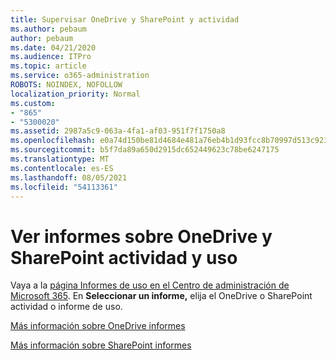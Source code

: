 ```yaml
---
title: Supervisar OneDrive y SharePoint y actividad
ms.author: pebaum
author: pebaum
ms.date: 04/21/2020
ms.audience: ITPro
ms.topic: article
ms.service: o365-administration
ROBOTS: NOINDEX, NOFOLLOW
localization_priority: Normal
ms.custom:
- "865"
- "5300020"
ms.assetid: 2987a5c9-063a-4fa1-af03-951f7f1750a8
ms.openlocfilehash: e0a74d150be81d4684e481a76eb4b1d93fcc8b70997d513c9230406f520d1ec2
ms.sourcegitcommit: b5f7da89a650d2915dc652449623c78be6247175
ms.translationtype: MT
ms.contentlocale: es-ES
ms.lasthandoff: 08/05/2021
ms.locfileid: "54113361"
---
```

# <a name="view-reports-on-onedrive-and-sharepoint-activity-and-usage"></a>Ver informes sobre OneDrive y SharePoint actividad y uso

Vaya a la [página Informes de uso en el Centro de administración de Microsoft 365](https://admin.microsoft.com/AdminPortal/Home). En **Seleccionar un informe,** elija el OneDrive o SharePoint actividad o informe de uso.
  
[Más información sobre OneDrive informes](https://go.microsoft.com/fwlink/?linkid=875239)
  
[Más información sobre SharePoint informes](https://go.microsoft.com/fwlink/?linkid=875240)
  